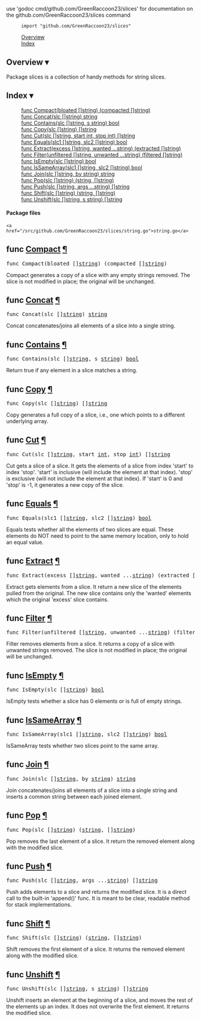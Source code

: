 use 'godoc cmd/github.com/GreenRaccoon23/slices' for documentation on the github.com/GreenRaccoon23/slices command 

<!--
Copyright 2009 The Go Authors. All rights reserved.
Use of this source code is governed by a BSD-style
license that can be found in the LICENSE file.
-->
<!--
Note: Static (i.e., not template-generated) href and id
attributes start with "pkg-" to make it impossible for
them to conflict with generated attributes (some of which
correspond to Go identifiers).
-->

<script type='text/javascript'>
document.ANALYSIS_DATA = ;
document.CALLGRAPH = ;
</script>



<div id="short-nav">
<dl>
<dd><code>import "github.com/GreenRaccoon23/slices"</code></dd>
</dl>
<dl>
<dd><a href="#pkg-overview" class="overviewLink">Overview</a></dd>
<dd><a href="#pkg-index" class="indexLink">Index</a></dd>


</dl>
</div>
<!-- The package's Name is printed as title by the top-level template -->
<div id="pkg-overview" class="toggleVisible">
<!-- <div class="collapsed">
	<h2 class="toggleButton" title="Click to show Overview section">Overview ▹</h2>
</div> -->
<div class="expanded">
	<h2 class="toggleButton" title="Click to hide Overview section">Overview ▾</h2>
	<p>
Package slices is a collection of handy methods for string slices.
</p>

</div>
</div>


<div id="pkg-index" class="toggleVisible">
<!-- <div class="collapsed">
    <h2 class="toggleButton" title="Click to show Index section">Index ▹</h2>
</div> -->
<div class="expanded">
    <h2 class="toggleButton" title="Click to hide Index section">Index ▾</h2>

<!-- Table of contents for API; must be named manual-nav to turn off auto nav. -->
<div id="manual-nav">
<dl>
	<dd><a href="#Compact">func Compact(bloated []string) (compacted []string)</a></dd>
	<dd><a href="#Concat">func Concat(slc []string) string</a></dd>
	<dd><a href="#Contains">func Contains(slc []string, s string) bool</a></dd>
	<dd><a href="#Copy">func Copy(slc []string) []string</a></dd>
	<dd><a href="#Cut">func Cut(slc []string, start int, stop int) []string</a></dd>
	<dd><a href="#Equals">func Equals(slc1 []string, slc2 []string) bool</a></dd>
	<dd><a href="#Extract">func Extract(excess []string, wanted ...string) (extracted []string)</a></dd>
	<dd><a href="#Filter">func Filter(unfiltered []string, unwanted ...string) (filtered []string)</a></dd>
	<dd><a href="#IsEmpty">func IsEmpty(slc []string) bool</a></dd>
	<dd><a href="#IsSameArray">func IsSameArray(slc1 []string, slc2 []string) bool</a></dd>
	<dd><a href="#Join">func Join(slc []string, by string) string</a></dd>
	<dd><a href="#Pop">func Pop(slc []string) (string, []string)</a></dd>
	<dd><a href="#Push">func Push(slc []string, args ...string) []string</a></dd>
	<dd><a href="#Shift">func Shift(slc []string) (string, []string)</a></dd>
	<dd><a href="#Unshift">func Unshift(slc []string, s string) []string</a></dd>
</dl>
</div><!-- #manual-nav -->




<h4>Package files</h4>
<p>
<span style="font-size:90%">

	<a href="/src/github.com/GreenRaccoon23/slices/string.go">string.go</a>

</span>
</p>

</div><!-- .expanded -->
</div><!-- #pkg-index -->

<div id="pkg-callgraph" class="toggle" style="display: none">
<div class="collapsed">
<h2 class="toggleButton" title="Click to show Internal Call Graph section">Internal call graph ▹</h2>
</div> <!-- .expanded -->
<div class="expanded">
<h2 class="toggleButton" title="Click to hide Internal Call Graph section">Internal call graph ▾</h2>
<p>
  In the call graph viewer below, each node
  is a function belonging to this package
  and its children are the functions it
  calls&mdash;perhaps dynamically.
</p>
<p>
  The root nodes are the entry points of the
  package: functions that may be called from
  outside the package.
  There may be non-exported or anonymous
  functions among them if they are called
  dynamically from another package.
</p>
<p>
  Click a node to visit that function's source code.
  From there you can visit its callers by
  clicking its declaring <code>func</code>
  token.
</p>
<p>
  Functions may be omitted if they were
  determined to be unreachable in the
  particular programs or tests that were
  analyzed.
</p>
<!-- Zero means show all package entry points. -->
<ul style="margin-left: 0.5in" id="callgraph-0" class="treeview"></ul>
</div>
</div> <!-- #pkg-callgraph -->




<h2 id="Compact">func <a href="./string.go?s=2725:2776#L110">Compact</a>
	<a class="permalink" href="#Compact">&#xb6;</a>
</h2>
<pre>func Compact(bloated []<a href="/pkg/builtin/#string">string</a>) (compacted []<a href="/pkg/builtin/#string">string</a>)</pre>
<p>
Compact generates a copy of a slice with any empty strings removed.
The slice is not modified in place; the original will be unchanged.
</p>


<h2 id="Concat">func <a href="./string.go?s=1214:1246#L46">Concat</a>
	<a class="permalink" href="#Concat">&#xb6;</a>
</h2>
<pre>func Concat(slc []<a href="/pkg/builtin/#string">string</a>) <a href="/pkg/builtin/#string">string</a></pre>
<p>
Concat concatenates/joins all elements of a slice into a single string.
</p>


<h2 id="Contains">func <a href="./string.go?s=161:203#L1">Contains</a>
	<a class="permalink" href="#Contains">&#xb6;</a>
</h2>
<pre>func Contains(slc []<a href="/pkg/builtin/#string">string</a>, s <a href="/pkg/builtin/#string">string</a>) <a href="/pkg/builtin/#bool">bool</a></pre>
<p>
Return true if any element in a slice matches a string.
</p>


<h2 id="Copy">func <a href="./string.go?s=2475:2507#L102">Copy</a>
	<a class="permalink" href="#Copy">&#xb6;</a>
</h2>
<pre>func Copy(slc []<a href="/pkg/builtin/#string">string</a>) []<a href="/pkg/builtin/#string">string</a></pre>
<p>
Copy generates a full copy of a slice,
i.e., one which points to a different underlying array.
</p>


<h2 id="Cut">func <a href="./string.go?s=2139:2191#L87">Cut</a>
	<a class="permalink" href="#Cut">&#xb6;</a>
</h2>
<pre>func Cut(slc []<a href="/pkg/builtin/#string">string</a>, start <a href="/pkg/builtin/#int">int</a>, stop <a href="/pkg/builtin/#int">int</a>) []<a href="/pkg/builtin/#string">string</a></pre>
<p>
Cut gets a slice of a slice.
It gets the elements of a slice from index &#39;start&#39; to index &#39;stop&#39;.
&#39;start&#39; is inclusive (will include the element at that index).
&#39;stop&#39; is exclusive (will not include the element at that index).
If &#39;start&#39; is 0 and &#39;stop&#39; is -1, it generates a new copy of the slice.
</p>


<h2 id="Equals">func <a href="./string.go?s=705:751#L22">Equals</a>
	<a class="permalink" href="#Equals">&#xb6;</a>
</h2>
<pre>func Equals(slc1 []<a href="/pkg/builtin/#string">string</a>, slc2 []<a href="/pkg/builtin/#string">string</a>) <a href="/pkg/builtin/#bool">bool</a></pre>
<p>
Equals tests whether all the elements of two slices are equal.
These elements do NOT need to point to the same memory location,
only to hold an equal value.
</p>


<h2 id="Extract">func <a href="./string.go?s=3599:3667#L143">Extract</a>
	<a class="permalink" href="#Extract">&#xb6;</a>
</h2>
<pre>func Extract(excess []<a href="/pkg/builtin/#string">string</a>, wanted ...<a href="/pkg/builtin/#string">string</a>) (extracted []<a href="/pkg/builtin/#string">string</a>)</pre>
<p>
Extract gets elements from a slice.
It return a new slice of the elements pulled from the original.
The new slice contains only the &#39;wanted&#39; elements
which the original &#39;excess&#39; slice contains.
</p>


<h2 id="Filter">func <a href="./string.go?s=3103:3175#L123">Filter</a>
	<a class="permalink" href="#Filter">&#xb6;</a>
</h2>
<pre>func Filter(unfiltered []<a href="/pkg/builtin/#string">string</a>, unwanted ...<a href="/pkg/builtin/#string">string</a>) (filtered []<a href="/pkg/builtin/#string">string</a>)</pre>
<p>
Filter removes elements from a slice.
It returns a copy of a slice with unwanted strings removed.
The slice is not modified in place; the original will be unchanged.
</p>


<h2 id="IsEmpty">func <a href="./string.go?s=395:426#L9">IsEmpty</a>
	<a class="permalink" href="#IsEmpty">&#xb6;</a>
</h2>
<pre>func IsEmpty(slc []<a href="/pkg/builtin/#string">string</a>) <a href="/pkg/builtin/#bool">bool</a></pre>
<p>
IsEmpty tests whether a slice has 0 elements
or is full of empty strings.
</p>


<h2 id="IsSameArray">func <a href="./string.go?s=1059:1110#L41">IsSameArray</a>
	<a class="permalink" href="#IsSameArray">&#xb6;</a>
</h2>
<pre>func IsSameArray(slc1 []<a href="/pkg/builtin/#string">string</a>, slc2 []<a href="/pkg/builtin/#string">string</a>) <a href="/pkg/builtin/#bool">bool</a></pre>
<p>
IsSameArray tests whether two slices point to the same array.
</p>


<h2 id="Join">func <a href="./string.go?s=1521:1562#L61">Join</a>
	<a class="permalink" href="#Join">&#xb6;</a>
</h2>
<pre>func Join(slc []<a href="/pkg/builtin/#string">string</a>, by <a href="/pkg/builtin/#string">string</a>) <a href="/pkg/builtin/#string">string</a></pre>
<p>
Join concatenates/joins all elements of a slice into a single string
and inserts a common string between each joined element.
</p>


<h2 id="Pop">func <a href="./string.go?s=4236:4277#L166">Pop</a>
	<a class="permalink" href="#Pop">&#xb6;</a>
</h2>
<pre>func Pop(slc []<a href="/pkg/builtin/#string">string</a>) (<a href="/pkg/builtin/#string">string</a>, []<a href="/pkg/builtin/#string">string</a>)</pre>
<p>
Pop removes the last element of a slice.
It return the removed element along with the modified slice.
</p>


<h2 id="Push">func <a href="./string.go?s=4045:4093#L160">Push</a>
	<a class="permalink" href="#Push">&#xb6;</a>
</h2>
<pre>func Push(slc []<a href="/pkg/builtin/#string">string</a>, args ...<a href="/pkg/builtin/#string">string</a>) []<a href="/pkg/builtin/#string">string</a></pre>
<p>
Push adds elements to a slice and returns the modified slice.
It is a direct call to the built-in &#39;append()&#39; func.
It is meant to be clear, readable method for stack implementations.
</p>


<h2 id="Shift">func <a href="./string.go?s=4755:4798#L186">Shift</a>
	<a class="permalink" href="#Shift">&#xb6;</a>
</h2>
<pre>func Shift(slc []<a href="/pkg/builtin/#string">string</a>) (<a href="/pkg/builtin/#string">string</a>, []<a href="/pkg/builtin/#string">string</a>)</pre>
<p>
Shift removes the first element of a slice.
It returns the removed element along with the modified slice.
</p>


<h2 id="Unshift">func <a href="./string.go?s=4556:4601#L180">Unshift</a>
	<a class="permalink" href="#Unshift">&#xb6;</a>
</h2>
<pre>func Unshift(slc []<a href="/pkg/builtin/#string">string</a>, s <a href="/pkg/builtin/#string">string</a>) []<a href="/pkg/builtin/#string">string</a></pre>
<p>
Unshift inserts an element at the beginning of a slice,
and moves the rest of the elements up an index.
It does not overwrite the first element.
It returns the modified slice.
</p>
